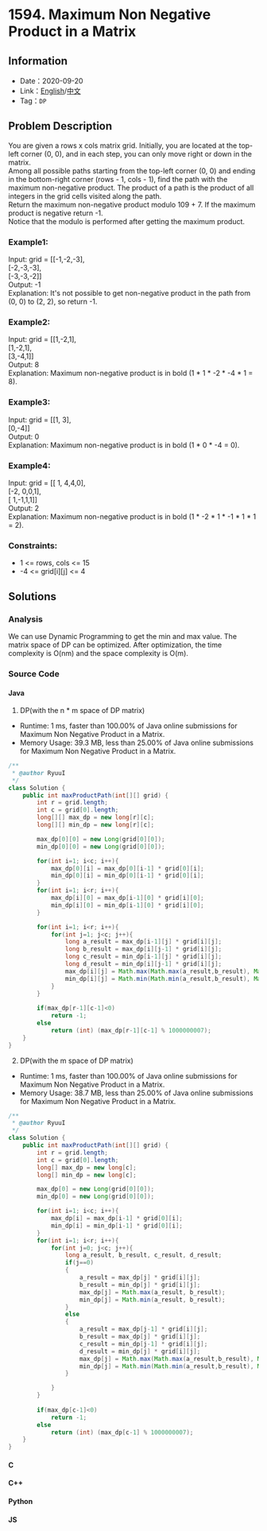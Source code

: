 # 1594. Maximum Non Negative Product in a Matrix
## Information
* Date：2020-09-20
* Link：[English](https://leetcode.com/problems/maximum-non-negative-product-in-a-matrix/)/[中文](https://leetcode-cn.com/problems/maximum-non-negative-product-in-a-matrix/)
* Tag：`DP`

## Problem Description
You are given a rows x cols matrix grid. Initially, you are located at the top-left corner (0, 0), and in each step, you can only move right or down in the matrix.   
Among all possible paths starting from the top-left corner (0, 0) and ending in the bottom-right corner (rows - 1, cols - 1), find the path with the maximum non-negative product. The product of a path is the product of all integers in the grid cells visited along the path.   
Return the maximum non-negative product modulo 109 + 7. If the maximum product is negative return -1.  
Notice that the modulo is performed after getting the maximum product.
### Example1:  
Input: grid = [[-1,-2,-3],   
               [-2,-3,-3],   
               [-3,-3,-2]]   
Output: -1   
Explanation: It's not possible to get non-negative product in the path from (0, 0) to (2, 2), so return -1.
### Example2:
Input: grid = [[1,-2,1],   
               [1,-2,1],   
               [3,-4,1]]   
Output: 8   
Explanation: Maximum non-negative product is in bold (1 * 1 * -2 * -4 * 1 = 8).
### Example3:
Input: grid = [[1, 3],   
               [0,-4]]   
Output: 0   
Explanation: Maximum non-negative product is in bold (1 * 0 * -4 = 0).
### Example4:
Input: grid = [[ 1, 4,4,0],   
               [-2, 0,0,1],   
               [ 1,-1,1,1]]   
Output: 2   
Explanation: Maximum non-negative product is in bold (1 * -2 * 1 * -1 * 1 * 1 = 2).
### Constraints:
* 1 <= rows, cols <= 15
* -4 <= grid[i][j] <= 4

## Solutions   
### Analysis
We can use Dynamic Programming to get the min and max value. The matrix space of DP can be optimized. After optimization, the time complexity is O(nm) and the space complexity is O(m).
### Source Code
#### Java
1. DP(with the n \* m space of DP matrix)
* Runtime: 1 ms, faster than 100.00% of Java online submissions for Maximum Non Negative Product in a Matrix.
* Memory Usage: 39.3 MB, less than 25.00% of Java online submissions for Maximum Non Negative Product in a Matrix.
```Java
/**
 * @author RyuuI
 */
class Solution {
    public int maxProductPath(int[][] grid) {
        int r = grid.length;
        int c = grid[0].length;
        long[][] max_dp = new long[r][c];
        long[][] min_dp = new long[r][c];

        max_dp[0][0] = new Long(grid[0][0]);
        min_dp[0][0] = new Long(grid[0][0]);

        for(int i=1; i<c; i++){
            max_dp[0][i] = max_dp[0][i-1] * grid[0][i];
            min_dp[0][i] = min_dp[0][i-1] * grid[0][i];
        }
        for(int i=1; i<r; i++){
            max_dp[i][0] = max_dp[i-1][0] * grid[i][0];
            min_dp[i][0] = min_dp[i-1][0] * grid[i][0];
        }

        for(int i=1; i<r; i++){
            for(int j=1; j<c; j++){
                long a_result = max_dp[i-1][j] * grid[i][j];
                long b_result = max_dp[i][j-1] * grid[i][j];
                long c_result = min_dp[i-1][j] * grid[i][j];
                long d_result = min_dp[i][j-1] * grid[i][j];
                max_dp[i][j] = Math.max(Math.max(a_result,b_result), Math.max(c_result,d_result));
                min_dp[i][j] = Math.min(Math.min(a_result,b_result), Math.min(c_result,d_result));
            }
        }
        
        if(max_dp[r-1][c-1]<0)
            return -1;
        else
            return (int) (max_dp[r-1][c-1] % 1000000007);
    }
}
```
2. DP(with the m space of DP matrix)   
* Runtime: 1 ms, faster than 100.00% of Java online submissions for Maximum Non Negative Product in a Matrix.
* Memory Usage: 38.7 MB, less than 25.00% of Java online submissions for Maximum Non Negative Product in a Matrix.
```Java
/**
 * @author RyuuI
 */
class Solution {
    public int maxProductPath(int[][] grid) {
        int r = grid.length;
        int c = grid[0].length;
        long[] max_dp = new long[c];
        long[] min_dp = new long[c];

        max_dp[0] = new Long(grid[0][0]);
        min_dp[0] = new Long(grid[0][0]);

        for(int i=1; i<c; i++){
            max_dp[i] = max_dp[i-1] * grid[0][i];
            min_dp[i] = min_dp[i-1] * grid[0][i];
        }
        for(int i=1; i<r; i++){
            for(int j=0; j<c; j++){
                long a_result, b_result, c_result, d_result;
                if(j==0)
                {
                    a_result = max_dp[j] * grid[i][j];
                    b_result = min_dp[j] * grid[i][j];
                    max_dp[j] = Math.max(a_result, b_result);
                    min_dp[j] = Math.min(a_result, b_result);
                }
                else
                {
                    a_result = max_dp[j-1] * grid[i][j];
                    b_result = max_dp[j] * grid[i][j];
                    c_result = min_dp[j-1] * grid[i][j];
                    d_result = min_dp[j] * grid[i][j];
                    max_dp[j] = Math.max(Math.max(a_result,b_result), Math.max(c_result,d_result));
                    min_dp[j] = Math.min(Math.min(a_result,b_result), Math.min(c_result,d_result));
                }

            }
        }
        
        if(max_dp[c-1]<0)
            return -1;
        else
            return (int) (max_dp[c-1] % 1000000007);
    }
}
```
#### C
#### C++
#### Python
#### JS
